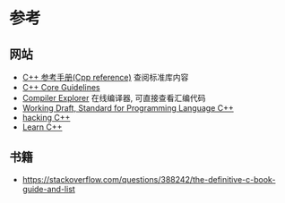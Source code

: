 # 参考

## 网站

- [C++ 参考手册(Cpp reference)](https://zh.cppreference.com/w/cpp) 查阅标准库内容
- [C++ Core Guidelines](https://isocpp.github.io/CppCoreGuidelines/CppCoreGuidelines)
- [Compiler Explorer](https://godbolt.org/) 在线编译器, 可直接查看汇编代码
- [Working Draft, Standard for Programming Language C++](https://eel.is/c++draft/)
- [hacking C++](https://hackingcpp.com/index.html)
- [Learn C++](https://www.learncpp.com/)

## 书籍

- <https://stackoverflow.com/questions/388242/the-definitive-c-book-guide-and-list>
